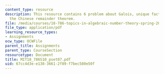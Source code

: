 ```yaml
---
content_type: resource
description: This resource contains 6 problem about Galois, unique factorization and
  the Chinese remainder theorem.
file: /media/courses/18-786-topics-in-algebraic-number-theory-spring-2010/67cc4d3ee13836612f89f7bec580e50f_MIT18_786S10_pset07.pdf
file_type: application/pdf
learning_resource_types:
- Assignments
ocw_type: OCWFile
parent_title: Assignments
parent_type: CourseSection
resourcetype: Document
title: MIT18_786S10_pset07.pdf
uid: 67cc4d3e-e138-3661-2f89-f7bec580e50f
---
```

